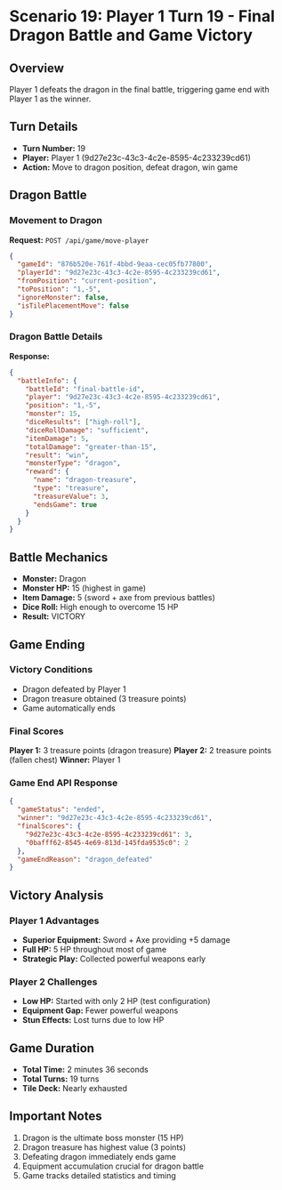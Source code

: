 # Scenario 19: Player 1 Turn 19 - Final Dragon Battle and Game Victory

## Overview
Player 1 defeats the dragon in the final battle, triggering game end with Player 1 as the winner.

## Turn Details
- **Turn Number:** 19
- **Player:** Player 1 (9d27e23c-43c3-4c2e-8595-4c233239cd61)
- **Action:** Move to dragon position, defeat dragon, win game

## Dragon Battle

### Movement to Dragon
**Request:** `POST /api/game/move-player`
```json
{
  "gameId": "876b520e-761f-4bbd-9eaa-cec05fb77800",
  "playerId": "9d27e23c-43c3-4c2e-8595-4c233239cd61",
  "fromPosition": "current-position",
  "toPosition": "1,-5",
  "ignoreMonster": false,
  "isTilePlacementMove": false
}
```

### Dragon Battle Details
**Response:**
```json
{
  "battleInfo": {
    "battleId": "final-battle-id",
    "player": "9d27e23c-43c3-4c2e-8595-4c233239cd61",
    "position": "1,-5",
    "monster": 15,
    "diceResults": ["high-roll"],
    "diceRollDamage": "sufficient",
    "itemDamage": 5,
    "totalDamage": "greater-than-15",
    "result": "win",
    "monsterType": "dragon",
    "reward": {
      "name": "dragon-treasure",
      "type": "treasure",
      "treasureValue": 3,
      "endsGame": true
    }
  }
}
```

## Battle Mechanics
- **Monster:** Dragon
- **Monster HP:** 15 (highest in game)
- **Item Damage:** 5 (sword + axe from previous battles)
- **Dice Roll:** High enough to overcome 15 HP
- **Result:** VICTORY

## Game Ending

### Victory Conditions
- Dragon defeated by Player 1
- Dragon treasure obtained (3 treasure points)
- Game automatically ends

### Final Scores
**Player 1:** 3 treasure points (dragon treasure)
**Player 2:** 2 treasure points (fallen chest)
**Winner:** Player 1

### Game End API Response
```json
{
  "gameStatus": "ended",
  "winner": "9d27e23c-43c3-4c2e-8595-4c233239cd61",
  "finalScores": {
    "9d27e23c-43c3-4c2e-8595-4c233239cd61": 3,
    "0bafff62-8545-4e69-813d-145fda9535c0": 2
  },
  "gameEndReason": "dragon_defeated"
}
```

## Victory Analysis

### Player 1 Advantages
- **Superior Equipment:** Sword + Axe providing +5 damage
- **Full HP:** 5 HP throughout most of game
- **Strategic Play:** Collected powerful weapons early

### Player 2 Challenges
- **Low HP:** Started with only 2 HP (test configuration)
- **Equipment Gap:** Fewer powerful weapons
- **Stun Effects:** Lost turns due to low HP

## Game Duration
- **Total Time:** 2 minutes 36 seconds
- **Total Turns:** 19 turns
- **Tile Deck:** Nearly exhausted

## Important Notes
1. Dragon is the ultimate boss monster (15 HP)
2. Dragon treasure has highest value (3 points)
3. Defeating dragon immediately ends game
4. Equipment accumulation crucial for dragon battle
5. Game tracks detailed statistics and timing